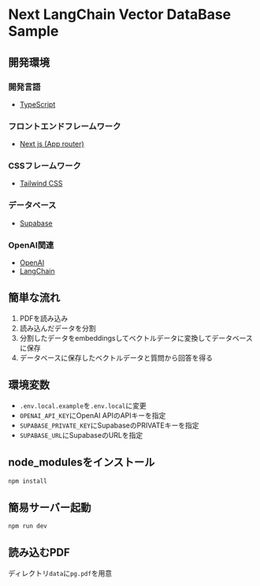 # Next LangChain Vector DataBase Sample

## 開発環境

### 開発言語

- [TypeScript](https://typescriptbook.jp/)

### フロントエンドフレームワーク

- [Next js (App router)](https://nextjs.org/docs)

### CSSフレームワーク

- [Tailwind CSS](https://tailwindcss.com/)

### データベース

- [Supabase](https://supabase.com/)

### OpenAI関連

- [OpenAI](https://platform.openai.com/)
- [LangChain](https://js.langchain.com/docs/get_started/introduction/)

## 簡単な流れ

1. PDFを読み込み
2. 読み込んだデータを分割
3. 分割したデータをembeddingsしてベクトルデータに変換してデータベースに保存
4. データベースに保存したベクトルデータと質問から回答を得る

## 環境変数

- `.env.local.example`を`.env.local`に変更
- `OPENAI_API_KEY`にOpenAI APIのAPIキーを指定
- `SUPABASE_PRIVATE_KEY`にSupabaseのPRIVATEキーを指定
- `SUPABASE_URL`にSupabaseのURLを指定

## node_modulesをインストール

```bash
npm install
```

## 簡易サーバー起動

```bash
npm run dev
```

## 読み込むPDF

ディレクトリ`data`に`pg.pdf`を用意
